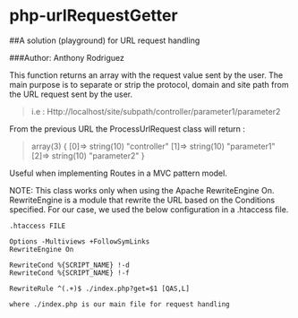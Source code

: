 php-urlRequestGetter
====================

##A solution (playground) for URL request handling 


###Author: Anthony Rodriguez

This function returns an array with the request value sent by the user.
The main purpose is to separate or strip the protocol, domain and site path from the URL request sent by the user.

> i.e : Http://localhost/site/subpath/controller/parameter1/parameter2

From the previous URL the ProcessUrlRequest class will return :

> array(3) { [0]=> string(10) "controller" [1]=> string(10) "parameter1" [2]=> string(10) "parameter2" } 

Useful when implementing Routes in a MVC pattern model. 

NOTE: This class works only when using the Apache RewriteEngine On. RewriteEngine is a module that rewrite the 
URL based on the Conditions specified. For our case, we used the below configuration in a .htaccess file.
```linux
.htaccess FILE

Options -Multiviews +FollowSymLinks
RewriteEngine On

RewriteCond %{SCRIPT_NAME} !-d
RewriteCond %{SCRIPT_NAME} !-f

RewriteRule ^(.+)$ ./index.php?get=$1 [QAS,L]  

where ./index.php is our main file for request handling  
```
